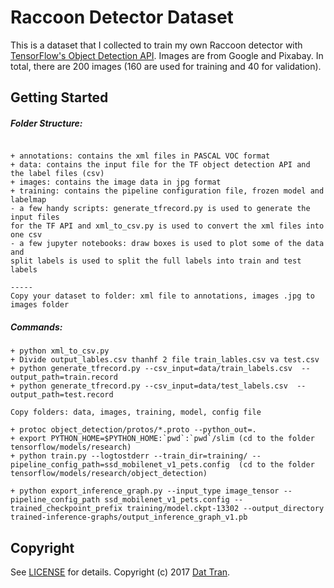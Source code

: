 # Raccoon Detector Dataset

This is a dataset that I collected to train my own Raccoon detector with [TensorFlow's Object Detection API](https://github.com/tensorflow/models/tree/master/research/object_detection). Images are from Google and Pixabay. In total, there are 200 images (160 are used for training and 40 for validation).

## Getting Started

##### Folder Structure:
```

+ annotations: contains the xml files in PASCAL VOC format
+ data: contains the input file for the TF object detection API and the label files (csv)
+ images: contains the image data in jpg format
+ training: contains the pipeline configuration file, frozen model and labelmap
- a few handy scripts: generate_tfrecord.py is used to generate the input files
for the TF API and xml_to_csv.py is used to convert the xml files into one csv
- a few jupyter notebooks: draw boxes is used to plot some of the data and
split labels is used to split the full labels into train and test labels

-----
Copy your dataset to folder: xml file to annotations, images .jpg to images folder

```

##### Commands:
```
+ python xml_to_csv.py
+ Divide output_lables.csv thanhf 2 file train_lables.csv va test.csv
+ python generate_tfrecord.py --csv_input=data/train_labels.csv  --output_path=train.record
+ python generate_tfrecord.py --csv_input=data/test_labels.csv  --output_path=test.record

Copy folders: data, images, training, model, config file

+ protoc object_detection/protos/*.proto --python_out=.
+ export PYTHON_HOME=$PYTHON_HOME:`pwd`:`pwd`/slim (cd to the folder tensorflow/models/research)
+ python train.py --logtostderr --train_dir=training/ --pipeline_config_path=ssd_mobilenet_v1_pets.config  (cd to the folder tensorflow/models/research/object_detection)

+ python export_inference_graph.py --input_type image_tensor --pipeline_config_path ssd_mobilenet_v1_pets.config --trained_checkpoint_prefix training/model.ckpt-13302 --output_directory trained-inference-graphs/output_inference_graph_v1.pb

```

## Copyright

See [LICENSE](LICENSE) for details.
Copyright (c) 2017 [Dat Tran](http://www.dat-tran.com/).

